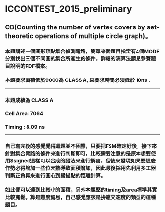 # ICCONTEST_2015_preliminary
## CB(Counting the number of vertex covers by set-theoretic operations of multiple circle graph)。
### 本題講述一個圓形頂點集合偵測電路，簡單來說題目指定有4個MODE分別找出三個不同圓的集合所產生的條件，詳細的演算法請見參賽題目說明的PDF檔案。
### 本題要求面積低於9000為 CLASS A, 且要求時間必須低於 10ns .
 

---
                                             
### 本題成績為 **CLASS A**   

### Cell Area: 7064
### Timing : 8.09 ns



---
### 自己寫完後的感覺覺得這題並不困難，只要把FSM確定好後，接下來針對集合電路的條件來進行判斷即可，比較需要注意的是原本想要使用$signed這樣可以合成的語法來進行撰寫，但後來發現如果要這麼作勢必得增加一些位元數導致面積增加，因此最後採用先利用多工器判斷正負再來進行圓心到掃描點的距離計算。
### 如此便可以達到比較小的面積，另外本題壓的timing及area標準其實比較寬鬆，算是難度偏易，自己感覺應該是拚繳交速度的類型的這種題目。
